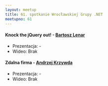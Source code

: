 ```yaml
---
layout: meetup
title: 61. spotkanie Wrocławskiej Grupy .NET
meetupno: 61
---
```



#### Knock the jQuery out! - [Bartosz Lenar](https://twitter.com/bartoszlenar)
* Prezentacja: -
* Wideo: Brak

#### Zdalna firma - [Andrzej Krzywda](https://twitter.com/andrzejkrzywda)
* Prezentacja: -
* Wideo: Brak

